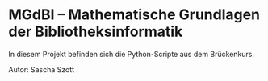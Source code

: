 # MGdBI ­– Mathematische Grundlagen der Bibliotheksinformatik

In diesem Projekt befinden sich die Python-Scripte aus dem Brückenkurs.

Autor: Sascha Szott
